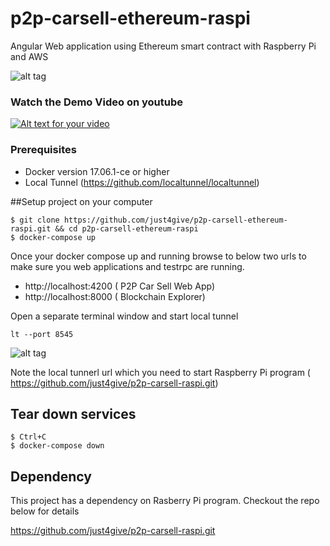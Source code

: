 # p2p-carsell-ethereum-raspi
Angular Web application using Ethereum smart contract with Raspberry Pi and AWS

![alt tag](https://user-images.githubusercontent.com/9275193/38164409-438fe77c-34d2-11e8-9123-2be73aa08700.png)

### Watch the Demo Video on youtube
[![Alt text for your video](https://img.youtube.com/vi/7qxk9pU0X3s/0.jpg)](http://www.youtube.com/watch?v=7qxk9pU0X3s)

### Prerequisites 

- Docker version 17.06.1-ce or higher 
- Local Tunnel (https://github.com/localtunnel/localtunnel) 

##Setup project on your computer

```
$ git clone https://github.com/just4give/p2p-carsell-ethereum-raspi.git && cd p2p-carsell-ethereum-raspi
$ docker-compose up

```
Once your docker compose up and running browse to below two urls to make sure you web applications and testrpc are running.

- http://localhost:4200 ( P2P Car Sell Web App)
- http://localhost:8000 ( Blockchain Explorer) 

Open a separate terminal window and start local tunnel 
```
lt --port 8545
```
![alt tag](https://user-images.githubusercontent.com/9275193/38164396-d0a7a9c0-34d1-11e8-9af7-cc2b73f91c15.png)

Note the local tunnerl url which you need to start Raspberry Pi program ( https://github.com/just4give/p2p-carsell-raspi.git)

## Tear down services
```
$ Ctrl+C
$ docker-compose down
```
## Dependency
This project has a dependency on Rasberry Pi program. Checkout the repo below for details

 https://github.com/just4give/p2p-carsell-raspi.git
 
 
